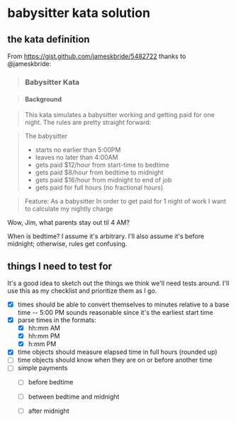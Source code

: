 # babysitter kata solution

## the kata definition

From https://gist.github.com/jameskbride/5482722 thanks to @jameskbride:

> ### Babysitter Kata

> #### Background

> This kata simulates a babysitter working and getting paid for one night.  The rules are pretty straight forward:

> The babysitter 
> - starts no earlier than 5:00PM
> - leaves no later than 4:00AM
> - gets paid $12/hour from start-time to bedtime
> - gets paid $8/hour from bedtime to midnight
> - gets paid $16/hour from midnight to end of job
> - gets paid for full hours (no fractional hours)


> Feature:
> As a babysitter
> In order to get paid for 1 night of work
> I want to calculate my nightly charge

Wow, Jim, what parents stay out til 4 AM?

When is bedtime? I assume it's arbitrary. I'll also assume it's before midnight; otherwise, rules get confusing.

## things I need to test for

It's a good idea to sketch out the things we think we'll need tests around. I'll use this as my checklist and prioritize them as I go.

- [x] times should be able to convert themselves to minutes relative to a base time -- 5:00 PM sounds reasonable since it's the earliest start time
- [x] parse times in the formats:
    - [x] hh:mm AM
    - [x] hh:mm PM
    - [x] h:mm PM
- [x] time objects should measure elapsed time in full hours (rounded up)
- [ ] time objects should know when they are on or before another time
- [ ] simple payments
    - [ ] before bedtime
    - [ ] between bedtime and midnight
    - [ ] after midnight
    